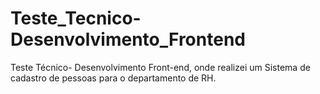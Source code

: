 # Teste_Tecnico-Desenvolvimento_Frontend
Teste Técnico- Desenvolvimento Front-end, onde realizei um Sistema de cadastro de pessoas para o departamento de RH.
